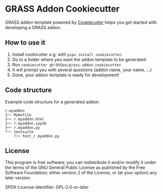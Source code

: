 # GRASS Addon Cookiecutter

GRASS addon template powered by
[Cookiecutter](https://github.com/cookiecutter/cookiecutter)
helps you get started with developing a GRASS addon.

## How to use it

1. Install cookicutter e.g. with `pipx install cookiecutter`.
2. Go to a folder where you want the addon template to be generated.
3. Run `cookiecutter gh:OSGeo/grass-addon-cookiecutter`.
4. It will prompt you with several questions (addon name, your name, ...)
5. Done, your addon template is ready for development!

## Code structure

Example code structure for a generated addon:

```text
r.myaddon
├── Makefile
├── r.myaddon.html
├── r.myaddon.ipynb
├── r.myaddon.py
└── testsuite
    └── test_r_myaddon.py

```

## License

This program is free software; you can redistribute it and/or modify it
under the terms of the GNU General Public License as published by the
Free Software Foundation; either version 2 of the License, or (at your
option) any later version.

SPDX-License-Identifier: GPL-2.0-or-later
